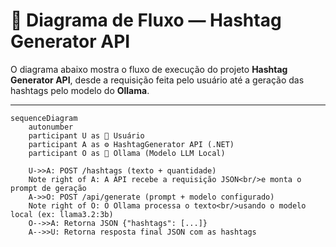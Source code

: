 # 🧠 Diagrama de Fluxo — Hashtag Generator API

O diagrama abaixo mostra o fluxo de execução do projeto **Hashtag Generator API**, desde a requisição feita pelo usuário até a geração das hashtags pelo modelo do **Ollama**.

---

```mermaid
sequenceDiagram
    autonumber
    participant U as 🧑 Usuário
    participant A as ⚙️ HashtagGenerator API (.NET)
    participant O as 🧠 Ollama (Modelo LLM Local)

    U->>A: POST /hashtags (texto + quantidade)
    Note right of A: A API recebe a requisição JSON<br/>e monta o prompt de geração
    A->>O: POST /api/generate (prompt + modelo configurado)
    Note right of O: O Ollama processa o texto<br/>usando o modelo local (ex: llama3.2:3b)
    O-->>A: Retorna JSON {"hashtags": [...]}
    A-->>U: Retorna resposta final JSON com as hashtags
